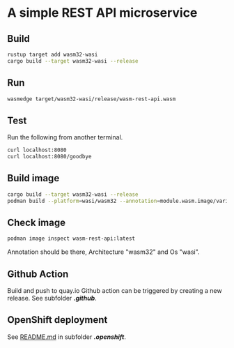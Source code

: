 # A simple REST API microservice

## Build

```bash
rustup target add wasm32-wasi
cargo build --target wasm32-wasi --release
```

## Run

```bash
wasmedge target/wasm32-wasi/release/wasm-rest-api.wasm
```

## Test

Run the following from another terminal.

```bash
curl localhost:8080
curl localhost:8080/goodbye
```

## Build image

```bash
cargo build --target wasm32-wasi --release
podman build --platform=wasi/wasm32 --annotation=module.wasm.image/variant=compat -t wasm-rest-api .
```

## Check image

```bash
podman image inspect wasm-rest-api:latest
```

Annotation should be there, Architecture "wasm32" and Os "wasi".

## Github Action

Build and push to quay.io Github action can be triggered by creating a new release. See subfolder ***.github***.

## OpenShift deployment

See [README.md](.openshift/README.md) in subfolder ***.openshift***.
